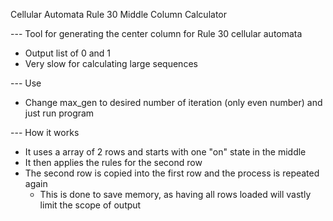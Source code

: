 Cellular Automata Rule 30 Middle Column Calculator

--- Tool for generating the center column for Rule 30 cellular automata

* Output list of 0 and 1
* Very slow for calculating large sequences

--- Use
* Change max_gen to desired number of iteration (only even number) and just run program


--- How it works
* It uses a array of 2 rows and starts with one "on" state in the middle
* It then applies the rules for the second row
* The second row is copied into the first row and the process is repeated again
	- This is done to save memory, as having all rows loaded will vastly limit the scope of output

